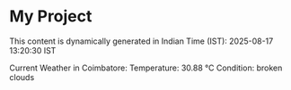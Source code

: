 # My Project

This content is dynamically generated in Indian Time (IST): 2025-08-17 13:20:30 IST


Current Weather in Coimbatore:
Temperature: 30.88 °C
Condition: broken clouds
